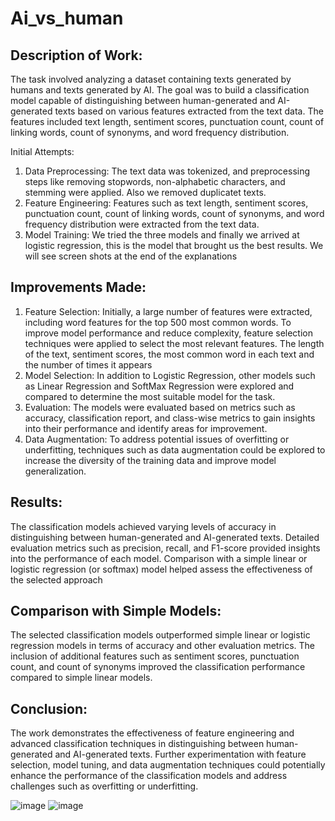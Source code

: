 # Ai_vs_human

## Description of Work:
The task involved analyzing a dataset containing texts generated by humans and texts generated by AI. The goal was to build a classification model capable of distinguishing between human-generated and AI-generated texts based on various features extracted from the text data. The features included text length, sentiment scores, punctuation count, count of linking words, count of synonyms, and word frequency distribution.

Initial Attempts:
1. Data Preprocessing:
The text data was tokenized, and preprocessing steps like removing stopwords, non-alphabetic characters, and stemming were applied. Also we removed duplicatet texts.
2. Feature Engineering:
Features such as text length, sentiment scores, punctuation count, count of linking words, count of synonyms, and word frequency distribution were extracted from the text data.
3. Model Training:
We tried the three models and finally we arrived at logistic regression, this is the model that brought us the best results. We will see screen shots at the end of the explanations

## Improvements Made:
1. Feature Selection:
Initially, a large number of features were extracted, including word features for the top 500 most common words. To improve model performance and reduce complexity, feature selection techniques were applied to select the most relevant features. The length of the text, sentiment scores, the most common word in each text and the number of times it appears
2. Model Selection:
In addition to Logistic Regression, other models such as Linear Regression and SoftMax Regression were explored and compared to determine the most suitable model for the task.
3. Evaluation:
The models were evaluated based on metrics such as accuracy, classification report, and class-wise metrics to gain insights into their performance and identify areas for improvement.
4. Data Augmentation:
To address potential issues of overfitting or underfitting, techniques such as data augmentation could be explored to increase the diversity of the training data and improve model generalization.

## Results:
The classification models achieved varying levels of accuracy in distinguishing between human-generated and AI-generated texts.
Detailed evaluation metrics such as precision, recall, and F1-score provided insights into the performance of each model.
Comparison with a simple linear or logistic regression (or softmax) model helped assess the effectiveness of the selected approach 

## Comparison with Simple Models:
The selected classification models outperformed simple linear or logistic regression models in terms of accuracy and other evaluation metrics.
The inclusion of additional features such as sentiment scores, punctuation count, and count of synonyms improved the classification performance compared to simple linear models.

## Conclusion:
The work demonstrates the effectiveness of feature engineering and advanced classification techniques in distinguishing between human-generated and AI-generated texts.
Further experimentation with feature selection, model tuning, and data augmentation techniques could potentially enhance the performance of the classification models and address challenges such as overfitting or underfitting.




![image](https://github.com/roy-asraf1/Ai_vs_human/assets/117677549/239d7fe8-303a-4db1-ae60-a904ca215694)
![image](https://github.com/roy-asraf1/Ai_vs_human/assets/117677549/148dd83b-cdc8-4dc6-83ad-1cfdc7606a32)



